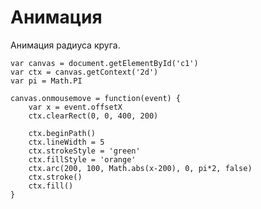 # Анимация
Анимация радиуса круга.

    var canvas = document.getElementById('c1')
    var ctx = canvas.getContext('2d')
    var pi = Math.PI

    canvas.onmousemove = function(event) {
        var x = event.offsetX
        ctx.clearRect(0, 0, 400, 200)

        ctx.beginPath()
        ctx.lineWidth = 5
        ctx.strokeStyle = 'green'
        ctx.fillStyle = 'orange'
        ctx.arc(200, 100, Math.abs(x-200), 0, pi*2, false)
        ctx.stroke()
        ctx.fill()
    }
